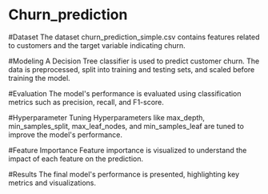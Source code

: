 # Churn_prediction
#Dataset
The dataset churn_prediction_simple.csv contains features related to customers and the target variable indicating churn.

#Modeling
A Decision Tree classifier is used to predict customer churn. The data is preprocessed, split into training and testing sets, and scaled before training the model.

#Evaluation
The model's performance is evaluated using classification metrics such as precision, recall, and F1-score.

#Hyperparameter Tuning
Hyperparameters like max_depth, min_samples_split, max_leaf_nodes, and min_samples_leaf are tuned to improve the model's performance.

#Feature Importance
Feature importance is visualized to understand the impact of each feature on the prediction.

#Results
The final model's performance is presented, highlighting key metrics and visualizations.
